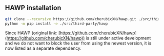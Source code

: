 ## HAWP installation

```bash
git clone --recursive https://github.com/cherubicXN/hawp.git ./src/third-party/hawp
python -m pip install -e ./src/third-party/hawp
```

Since HAWP (original link: [https://github.com/cherubicXN/hawp](https://github.com/cherubicXN/hawp)) is still under active development and we do not want to block the user from using the newest version, it is now listed as a separate dependency.
